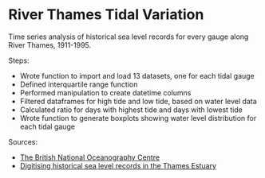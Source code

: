 # River Thames Tidal Variation

Time series analysis of historical sea level records for every gauge along River Thames, 1911-1995.

Steps:
- Wrote function to import and load 13 datasets, one for each tidal gauge
- Defined interquartile range function
- Performed manipulation to create datetime columns
- Filtered dataframes for high tide and low tide, based on water level data
- Calculated ratio for days with highest tide and days with lowest tide
- Wrote function to generate boxplots showing water level distribution for each tidal gauge

Sources:
- [The British National Oceanography Centre](https://www.bodc.ac.uk/data/published_data_library/catalogue/10.5285/b66afb2c-cd53-7de9-e053-6c86abc0d251)
- [Digitising historical sea level records in the Thames Estuary](https://doi.org/10.1038/s41597-022-01223-7)



